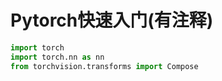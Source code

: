 # Pytorch快速入门(有注释)

```python
import torch
import torch.nn as nn
from torchvision.transforms import Compose
```









